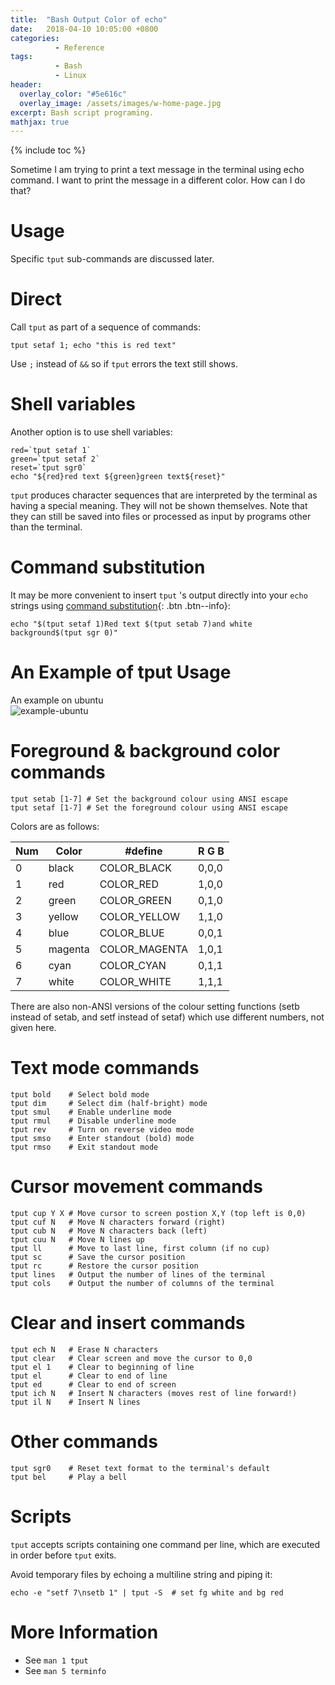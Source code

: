 ```yaml
---
title:  "Bash Output Color of echo"
date:   2018-04-10 10:05:00 +0800
categories:
          - Reference
tags:          
          - Bash
          - Linux
header:
  overlay_color: "#5e616c"
  overlay_image: /assets/images/w-home-page.jpg
excerpt: Bash script programing.
mathjax: true
---
```



{% include toc %}

Sometime I am trying to print a text message in the terminal using echo command.
I want to print the message in a different color. How can I do that?

# Usage

Specific `tput` sub-commands are discussed later.


# Direct 
Call `tput` as part of a sequence of commands:

```
tput setaf 1; echo "this is red text"
```
Use `;` instead of `&&` so if `tput` errors the text still shows.

# Shell variables

Another option is to use shell variables:

```
red=`tput setaf 1`
green=`tput setaf 2`
reset=`tput sgr0`
echo "${red}red text ${green}green text${reset}"
```

`tput` produces character sequences that are interpreted by the terminal as having a special meaning. They will not be shown themselves. Note that they can still be saved into files or processed as input by programs other than the terminal.

# Command substitution

It may be more convenient to insert `tput` 's output directly into your `echo` strings using [command substitution][command-substitution]{: .btn .btn--info}:

```
echo "$(tput setaf 1)Red text $(tput setab 7)and white background$(tput sgr 0)"
```

# An Example of tput Usage

An example on ubuntu  
![example-ubuntu][example-ubuntu]

# Foreground & background color commands

```
tput setab [1-7] # Set the background colour using ANSI escape
tput setaf [1-7] # Set the foreground colour using ANSI escape
```
Colors are as follows:

Num|Color|#define|R G B
-|-|-|-
0    |black     |COLOR_BLACK     |0,0,0
1    |red       |COLOR_RED       |1,0,0
2    |green     |COLOR_GREEN     |0,1,0
3    |yellow    |COLOR_YELLOW    |1,1,0
4    |blue      |COLOR_BLUE      |0,0,1
5    |magenta   |COLOR_MAGENTA   |1,0,1
6    |cyan      |COLOR_CYAN      |0,1,1
7    |white     |COLOR_WHITE     |1,1,1 


There are also non-ANSI versions of the colour setting functions (setb instead of setab, and setf instead of setaf) which use different numbers, not given here.

# Text mode commands

```
tput bold    # Select bold mode
tput dim     # Select dim (half-bright) mode
tput smul    # Enable underline mode
tput rmul    # Disable underline mode
tput rev     # Turn on reverse video mode
tput smso    # Enter standout (bold) mode
tput rmso    # Exit standout mode
```
# Cursor movement commands

```
tput cup Y X # Move cursor to screen postion X,Y (top left is 0,0)
tput cuf N   # Move N characters forward (right)
tput cub N   # Move N characters back (left)
tput cuu N   # Move N lines up
tput ll      # Move to last line, first column (if no cup)
tput sc      # Save the cursor position
tput rc      # Restore the cursor position
tput lines   # Output the number of lines of the terminal
tput cols    # Output the number of columns of the terminal
```

# Clear and insert commands

```
tput ech N   # Erase N characters
tput clear   # Clear screen and move the cursor to 0,0
tput el 1    # Clear to beginning of line
tput el      # Clear to end of line
tput ed      # Clear to end of screen
tput ich N   # Insert N characters (moves rest of line forward!)
tput il N    # Insert N lines
```

# Other commands

```
tput sgr0    # Reset text format to the terminal's default
tput bel     # Play a bell
```

# Scripts

`tput` accepts scripts containing one command per line, which are executed in order before `tput` exits.

Avoid temporary files by echoing a multiline string and piping it:

```
echo -e "setf 7\nsetb 1" | tput -S  # set fg white and bg red
```

# More Information 

* See `man 1 tput`
* See `man 5 terminfo`

[command-substitution]: http://tldp.org/LDP/abs/html/commandsub.html
[example-ubuntu]: {{site.url}}{{site.baseurl}}/assets/images/posts/BashOutputColor001.png

